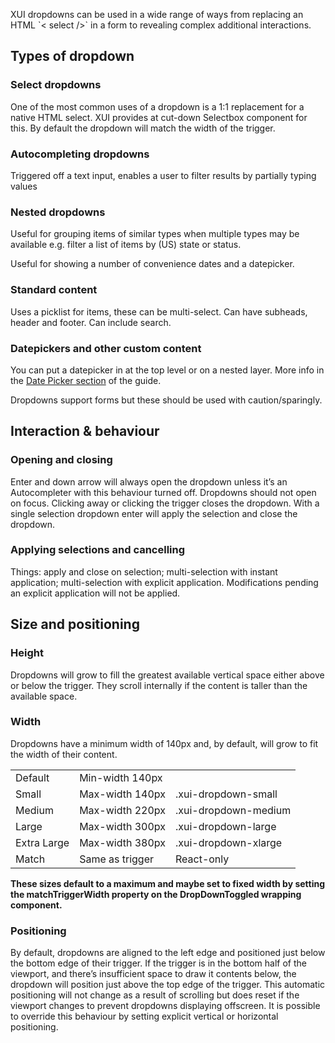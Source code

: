 <p class="xui-heading xui-text-deemphasis xui-text-color-muted">
XUI dropdowns can be used in a wide range of ways from replacing an HTML `< select />` in a form to revealing complex additional interactions.
</p>

## Types of dropdown

### Select dropdowns
One of the most common uses of a dropdown is a 1:1 replacement for a native HTML select. XUI provides at cut-down Selectbox component for this. By default the dropdown will match the width of the trigger.

### Autocompleting dropdowns
Triggered off a text input, enables a user to filter results by partially typing values

### Nested dropdowns
Useful for grouping  items of similar types when multiple types may be available e.g. filter a list of items by (US) state or status.

Useful for showing a number of convenience dates and a datepicker.

### Standard content
Uses a picklist for items, these can be multi-select.
Can have subheads, header and footer.
Can include search.

### Datepickers and other custom content
You can put a datepicker in at the top level or on a nested layer.
More info in the [Date Picker section](section-datepicker.html) of the guide.

Dropdowns support forms but these should be used with caution/sparingly.

## Interaction & behaviour

### Opening and closing
Enter and down arrow will always open the dropdown unless it’s an Autocompleter with this behaviour turned off.
Dropdowns should not open on focus.
Clicking away or clicking the trigger closes the dropdown.
With a single selection dropdown enter will apply the selection and close the dropdown.

### Applying selections and cancelling

Things: apply and close on selection; multi-selection with instant application; multi-selection with explicit application.
Modifications pending an explicit application will not be applied.

## Size and positioning

### Height
Dropdowns will grow to fill the greatest available vertical space either above or below the trigger. They scroll internally if the content is taller than the available space.

### Width
Dropdowns have a minimum width of 140px and, by default, will grow to fit the width of their content.

|             |                 |                      |
| ----------- | --------------- | -------------------- |
| Default     | Min-width 140px |                      |
| Small       | Max-width 140px | .xui-dropdown-small  |
| Medium      | Max-width 220px | .xui-dropdown-medium |
| Large       | Max-width 300px | .xui-dropdown-large  |
| Extra Large | Max-width 380px | .xui-dropdown-xlarge |
| Match       | Same as trigger | React-only           |

**These sizes default to a maximum and maybe set to fixed width by setting the matchTriggerWidth property on the DropDownToggled wrapping component.**

### Positioning

By default, dropdowns are aligned to the left edge and positioned just below the bottom edge of their trigger.
If the trigger is in the bottom half of the viewport, and there’s insufficient space to draw it contents below, the dropdown will position just above the top edge of the trigger.
This automatic positioning will not change as a result of scrolling but does reset if the viewport changes to prevent dropdowns displaying offscreen.
It is possible to override this behaviour by setting explicit vertical or horizontal positioning.
